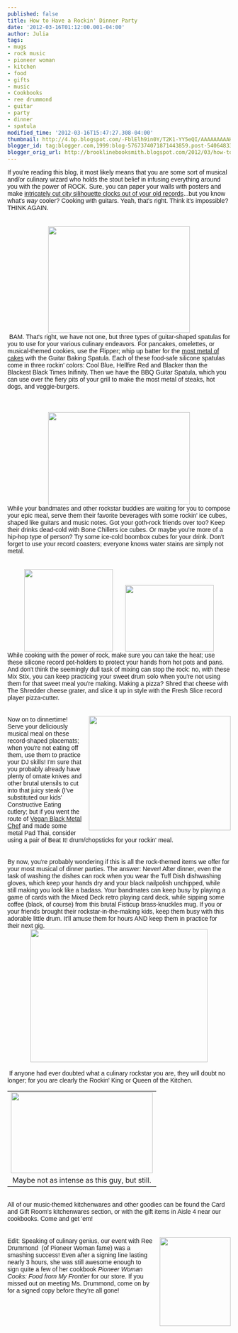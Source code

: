```yaml
---
published: false
title: How to Have a Rockin' Dinner Party
date: '2012-03-16T01:12:00.001-04:00'
author: Julia
tags:
- mugs
- rock music
- pioneer woman
- kitchen
- food
- gifts
- music
- Cookbooks
- ree drummond
- guitar
- party
- dinner
- spatula
modified_time: '2012-03-16T15:47:27.308-04:00'
thumbnail: http://4.bp.blogspot.com/-FblElh9in0Y/T2K1-YY5eQI/AAAAAAAAAHA/qezxM708vaI/s72-c/IMG_4086.JPG
blogger_id: tag:blogger.com,1999:blog-5767374071871443859.post-5406483349767151557
blogger_orig_url: http://brooklinebooksmith.blogspot.com/2012/03/how-to-have-rockin-dinner-party.html
---
```


<div><div><span style="font-family: arial;">If you're reading this blog, it most likely means that you are some sort of musical and/or culinary wizard who holds the stout belief in infusing everything around you with the power of ROCK. Sure, you can paper your walls with posters and make <a href="http://www.designboom.com/weblog/cat/8/view/17055/vinyl-record-city-wall-clocks.html">intricately cut city silihouette clocks out of your old records</a>...but you know what's <i>way</i> cooler? Cooking with guitars. Yeah, that's right. Think it's impossible? THINK AGAIN.</span><br /><br /><br /><div class="separator" style="clear: both; text-align: center;"><a href="http://4.bp.blogspot.com/-FblElh9in0Y/T2K1-YY5eQI/AAAAAAAAAHA/qezxM708vaI/s1600/IMG_4086.JPG" imageanchor="1" style="margin-left: 1em; margin-right: 1em;"><img border="0" height="240" src="http://4.bp.blogspot.com/-FblElh9in0Y/T2K1-YY5eQI/AAAAAAAAAHA/qezxM708vaI/s320/IMG_4086.JPG" width="320" /></a></div>&nbsp;<span style="font-family: arial;">BAM. That's right, we have not one, but three types of guitar-shaped spatulas for you to use for your various culinary endeavors. For pancakes, omelettes, or musical-themed cookies, use the Flipper; whip up batter for the <a href="http://www.hellbound.ca/wp-content/uploads/2010/06/BlackMetalCakeGuys.jpg">most metal of cakes</a> with the Guitar Baking Spatula. Each of these food-safe silicone spatulas come in three rockin' colors: Cool Blue, Hellfire Red and Blacker than the Blackest Black Times Inifinity. Then we have the BBQ Guitar Spatula, which you can use over the fiery pits of your grill to make the most metal of steaks, hot dogs, and veggie-burgers.</span></div><div></div><span style="font-family: arial;"></span><br /><div><span style="font-family: arial;"><br /></span><br /><div class="separator" style="clear: both; text-align: center;"><a href="http://3.bp.blogspot.com/-Ag3T60ElFGs/T2K18bl4EfI/AAAAAAAAAG4/awacil8G9ro/s1600/IMG_4081.JPG" imageanchor="1" style="margin-left: 1em; margin-right: 1em;"><img border="0" height="209" src="http://3.bp.blogspot.com/-Ag3T60ElFGs/T2K18bl4EfI/AAAAAAAAAG4/awacil8G9ro/s320/IMG_4081.JPG" width="320" /></a></div><span style="font-family: arial;">While your bandmates and other rockstar buddies are waiting for you to compose your epic meal, serve them their favorite beverages with some rockin' ice cubes, shaped like guitars and music notes. Got your goth-rock friends over too? Keep their drinks dead-cold with Bone Chillers ice cubes. Or maybe you're more of a hip-hop type of person? Try some ice-cold boombox cubes for your drink. Don't forget to use your record coasters; everyone knows water stains are simply not metal.</span></div><div><span style="font-family: arial;"><br /></span><br /><div class="separator" style="clear: both; text-align: center;"><a href="http://1.bp.blogspot.com/-UJuKkZ4nJ2M/T2K2Ao3ZBPI/AAAAAAAAAHI/Y_6GoSqJAK8/s1600/IMG_4089.JPG" imageanchor="1" style="margin-left: 1em; margin-right: 1em;"><img border="0" height="186" src="http://1.bp.blogspot.com/-UJuKkZ4nJ2M/T2K2Ao3ZBPI/AAAAAAAAAHI/Y_6GoSqJAK8/s200/IMG_4089.JPG" width="200" /></a><a href="http://2.bp.blogspot.com/-_RENgFcaN_M/T2K2EYF8QMI/AAAAAAAAAHU/KBQz1HrUQ7s/s1600/IMG_4095.JPG" imageanchor="1" style="margin-left: 1em; margin-right: 1em;"><img border="0" height="150" src="http://2.bp.blogspot.com/-_RENgFcaN_M/T2K2EYF8QMI/AAAAAAAAAHU/KBQz1HrUQ7s/s200/IMG_4095.JPG" width="200" /></a></div><span style="font-family: arial;">While cooking with the power of rock, make sure you can take the heat; use these silicone record pot-holders to protect your hands from hot pots and pans. And don't think the seemingly dull task of mixing can stop the rock: no, with these Mix Stix, you can keep practicing your sweet drum solo when you're not using them for that sweet meal you're making. Making a pizza? Shred that cheese with The Shredder cheese grater, and slice it up in style with the Fresh Slice record player pizza-cutter.</span></div><div><span style="font-family: arial;"><br /></span><br /><a href="http://1.bp.blogspot.com/-f04VSL-W3mQ/T2K2CTEOxNI/AAAAAAAAAHQ/7soBs-n09SY/s1600/IMG_4091.JPG" imageanchor="1" style="clear: right; float: right; margin-bottom: 1em; margin-left: 1em;"><img border="0" height="258" src="http://1.bp.blogspot.com/-f04VSL-W3mQ/T2K2CTEOxNI/AAAAAAAAAHQ/7soBs-n09SY/s320/IMG_4091.JPG" width="320" /></a><span style="font-family: arial;">Now on to dinnertime! Serve your deliciously musical meal on these record-shaped placemats; when you're not eating off them, use them to practice your DJ skills! I'm sure that you probably already have plenty of ornate knives and other brutal utensils to cut into that juicy steak (I've substituted our kids' Constructive Eating cutlery; but if you went the route of <a href="http://www.youtube.com/watch?v=CeZlih4DDNg">Vegan Black Metal Chef</a> and made some metal Pad Thai, consider using a pair of Beat It! drum/chopsticks for your rockin' meal.</span></div><div><span style="font-family: arial;"><br /></span><br /><span style="font-family: arial;">By now, you're probably wondering if this is all the rock-themed items we offer for your most musical of dinner parties. The answer: Never! After dinner, even the task of washing the dishes can rock when you wear the Tuff Dish dishwashing gloves, which keep your hands dry and your black nailpolish unchipped, while still making you look like a badass. Your bandmates can keep busy by playing a game of cards with the Mixed Deck retro playing card deck, while sipping some coffee (black, of course) from this brutal Fisticup brass-knuckles mug. If you or your friends brought their rockstar-in-the-making kids, keep them busy with this adorable little drum. It'll amuse them for hours AND keep them in practice for their next gig.</span></div><div><div class="separator" style="clear: both; text-align: center;"><a href="http://2.bp.blogspot.com/-OtmP9-FPosE/T2K2F1x_D2I/AAAAAAAAAHg/53_nyXgdWgc/s1600/IMG_4097.JPG" imageanchor="1" style="margin-left: 1em; margin-right: 1em;"><img border="0" height="300" src="http://2.bp.blogspot.com/-OtmP9-FPosE/T2K2F1x_D2I/AAAAAAAAAHg/53_nyXgdWgc/s400/IMG_4097.JPG" width="400" /></a></div><br /><span style="font-family: arial;">&nbsp;If anyone had ever doubted what a culinary rockstar you are, they will doubt no longer; for you are clearly the Rockin' King or Queen of the Kitchen.</span><br /><table align="center" cellpadding="0" cellspacing="0" class="tr-caption-container" style="margin-left: auto; margin-right: auto; text-align: center;"><tbody><tr><td style="text-align: center;"><a href="http://4.bp.blogspot.com/-TMWkCwSlunY/T2LLNJWrILI/AAAAAAAAAHo/zWRAU0e50Gg/s1600/black+metal+chef.jpg" imageanchor="1" style="margin-left: auto; margin-right: auto;"><img border="0" height="182" src="http://4.bp.blogspot.com/-TMWkCwSlunY/T2LLNJWrILI/AAAAAAAAAHo/zWRAU0e50Gg/s320/black+metal+chef.jpg" width="320" /></a></td></tr><tr><td class="tr-caption" style="text-align: center;">Maybe not as intense as this guy, but still.</td></tr></tbody></table><div style="border-bottom: medium none; border-left: medium none; border-right: medium none; border-top: medium none;"><span style="font-family: arial;">&nbsp; </span></div></div><div><div style="border-bottom: medium none; border-left: medium none; border-right: medium none; border-top: medium none;"><span style="font-family: arial;">All of our music-themed kitchenwares and other goodies can be found the Card and Gift Room's kitchenwares section, or with the gift items in Aisle 4 near our cookbooks. Come and get 'em!</span></div><div style="border-bottom: medium none; border-left: medium none; border-right: medium none; border-top: medium none;"><br /></div><div style="border-bottom: medium none; border-left: medium none; border-right: medium none; border-top: medium none;"><br /></div><div style="border-bottom: medium none; border-left: medium none; border-right: medium none; border-top: medium none;"><a href="http://img2.imagesbn.com/images/152130000/152130918.JPG" imageanchor="1" style="clear: right; cssfloat: right; float: right; margin-bottom: 1em; margin-left: 1em;"><img aea="true" border="0" height="200" src="http://img2.imagesbn.com/images/152130000/152130918.JPG" width="160" /></a><span style="font-family: Arial;">Edit:&nbsp;Speaking of culinary genius, our event with Ree Drummond &nbsp;(of Pioneer Woman fame) was a smashing success! Even after a signing line lasting nearly 3 hours, she was still awesome enough to sign quite a few of her cookbook <em>Pioneer Woman Cooks: Food from My Frontier</em> for our store. If you missed out on meeting Ms. Drummond, come on by for a signed copy before they're all gone!</span></div></div></div>